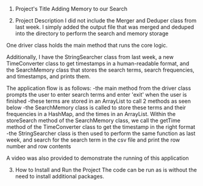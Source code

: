 1. Project's Title
Adding Memory to our Search

2. Project Description
I did not include the Merger and Deduper class from last week. I simply added the output file that was merged and deduped into the directory to perform the search and memory storage

One driver class holds the main method that runs the core logic.

Additionally, I have the StringSearcher class from last week, a new TimeConverter class to get timestamps in a human-readable format, and the SearchMemory class that stores the search terms, search frequencies, and timestamps, and prints them. 


The application flow is as follows:
-the main method from the driver class prompts the user to enter search terms and enter 'exit' when the user is finished
-these terms are stored in an ArrayList to call 2 methods as seen below
-the SearchMemory class is called to store these terms and their frequencies in a HashMap, and the times in an ArrayList. Within the storeSearch method of the SearchMemory class, we call the getTime method of the TimeConverter class to get the timestamp in the right format
-the StringSearcher class is then used to perform the same function as last week, and search for the search term in the csv file and print the row number and row contents

A video was also provided to demonstrate the running of this application 

3. How to Install and Run the Project
The code can be run as is without the need to install additional packages. 
